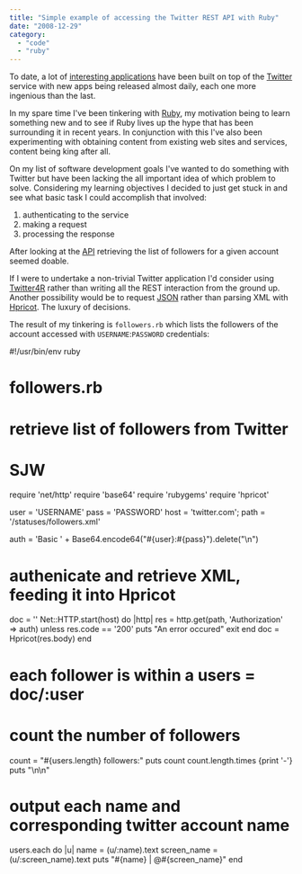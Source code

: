 ```yaml
---
title: "Simple example of accessing the Twitter REST API with Ruby"
date: "2008-12-29"
category:
  - "code"
  - "ruby"
---
```


To date, a lot of [interesting applications](http://twitter.pbwiki.com/Apps) have been built on top of the [Twitter](http://twitter.com) service with new apps being released almost daily, each one more ingenious than the last.

In my spare time I've been tinkering with [Ruby](http://www.ruby-lang.org/), my motivation being to learn something new and to see if Ruby lives up the hype that has been surrounding it in recent years. In conjunction with this I've also been experimenting with obtaining content from existing web sites and services, content being king after all.

On my list of software development goals I've wanted to do something with Twitter but have been lacking the all important idea of which problem to solve. Considering my learning objectives I decided to just get stuck in and see what basic task I could accomplish that involved:

1. authenticating to the service
2. making a request
3. processing the response

After looking at the [API](http://apiwiki.twitter.com/) retrieving the list of followers for a given account seemed doable.

If I were to undertake a non-trivial Twitter application I'd consider using [Twitter4R](http://twitter4r.rubyforge.org/) rather than writing all the REST interaction from the ground up. Another possibility would be to request [JSON](http://json.rubyforge.org/) rather than parsing XML with [Hpricot](http://code.whytheluckystiff.net/hpricot/). The luxury of decisions.

The result of my tinkering is `followers.rb` which lists the followers of the account accessed with `USERNAME`:`PASSWORD` credentials:

#!/usr/bin/env ruby

# followers.rb
# retrieve list of followers from Twitter
# SJW

require 'net/http'
require 'base64'
require 'rubygems'
require 'hpricot'

user	= 'USERNAME'
pass	= 'PASSWORD'
host    = 'twitter.com';
path    = '/statuses/followers.xml'

auth = 'Basic ' + Base64.encode64("#{user}:#{pass}").delete("\\n")

# authenicate and retrieve XML, feeding it into Hpricot
doc = ''
Net::HTTP.start(host) do |http|
	res = http.get(path, 'Authorization' => auth)
	unless res.code == '200'
		puts "An error occured"
		exit
	end
	doc = Hpricot(res.body)
end

# each follower is within a users = doc/:user

# count the number of followers
count = "#{users.length} followers:"
puts count
count.length.times {print '-'}
puts "\\n\\n"

# output each name and corresponding twitter account name
users.each do |u|
	name = (u/:name).text
	screen\_name = (u/:screen\_name).text
	puts "#{name} | @#{screen\_name}"
end
